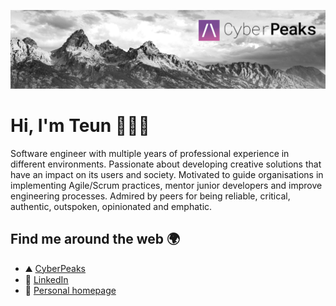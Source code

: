 ![CyberPeaks Banner](https://raw.githubusercontent.com/tzengerink/tzengerink/main/banner.png)

# Hi, I'm Teun 👋👨‍💻

Software engineer with multiple years of professional experience in different environments. Passionate about developing creative solutions that have an impact on its users and society. Motivated to guide organisations in implementing Agile/Scrum practices, mentor junior developers and improve engineering processes. Admired by peers for being reliable, critical, authentic, outspoken, opinionated and emphatic.

## Find me around the web 🌍

- ⛰️ [CyberPeaks](https://www.cyberpeaks.nl/)
- 👔 [LinkedIn](https://www.linkedin.com/in/tzengerink/)
- 📸 [Personal homepage](https://teun.zengerink.com/)
